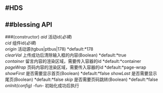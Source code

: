 #HDS
---
##blessing API
---
###(constructor)
*aid* 活动id(*必填*)  
*cid* 组件id(*必填*)  
*origin* 活动源(tgbus|ptbus|178) *default:*178  
*clearVal* 上传成功后清除输入框的内容(Boolean) *default:*true  
*container* 留言内容的渲染区域，需要传入容器的id *default:*container  
*pageWrap* 页码内容的渲染区域，需要传入容器的id *default:*page-wrap  
*showFirst* 是否需要显示首页(Boolean) *default:*false
*showLast* 是否需要显示尾页(Boolean) *default:*false
*skip* 是否需要页码跳转(Boolean) *default:*false
*onInit(config)* -fun- 初始化成功后执行 